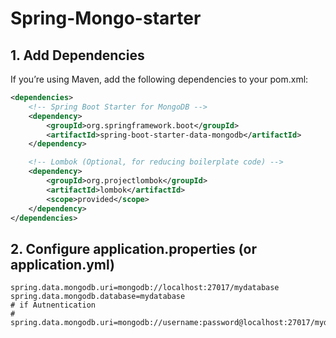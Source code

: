 # Spring-Mongo-starter

## 1. Add Dependencies 

If you’re using Maven, add the following dependencies to your pom.xml:

```xml
<dependencies>
    <!-- Spring Boot Starter for MongoDB -->
    <dependency>
        <groupId>org.springframework.boot</groupId>
        <artifactId>spring-boot-starter-data-mongodb</artifactId>
    </dependency>

    <!-- Lombok (Optional, for reducing boilerplate code) -->
    <dependency>
        <groupId>org.projectlombok</groupId>
        <artifactId>lombok</artifactId>
        <scope>provided</scope>
    </dependency>
</dependencies>
```

## 2. Configure application.properties (or application.yml)

```properties
spring.data.mongodb.uri=mongodb://localhost:27017/mydatabase
spring.data.mongodb.database=mydatabase
# if Autnentication
# spring.data.mongodb.uri=mongodb://username:password@localhost:27017/mydatabase
```

## 